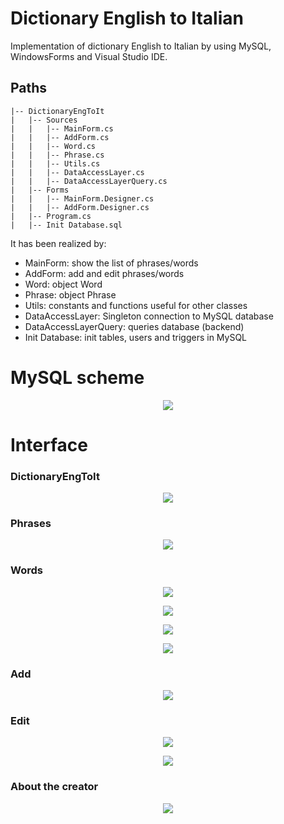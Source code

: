 # Dictionary English to Italian
Implementation of dictionary English to Italian by using MySQL, WindowsForms and Visual Studio IDE.

## Paths
```
|-- DictionaryEngToIt
|   |-- Sources
|   |   |-- MainForm.cs
|   |   |-- AddForm.cs
|   |   |-- Word.cs
|   |   |-- Phrase.cs
|   |   |-- Utils.cs
|   |   |-- DataAccessLayer.cs
|   |   |-- DataAccessLayerQuery.cs
|   |-- Forms
|   |   |-- MainForm.Designer.cs
|   |   |-- AddForm.Designer.cs
|   |-- Program.cs
|   |-- Init Database.sql
```

It has been realized by:
- MainForm: show the list of phrases/words
- AddForm: add and edit phrases/words
- Word: object Word
- Phrase: object Phrase
- Utils: constants and functions useful for other classes
- DataAccessLayer: Singleton connection to MySQL database
- DataAccessLayerQuery: queries database (backend)
- Init Database: init tables, users and triggers in MySQL

# MySQL scheme

<p align="center">
 <img src="https://user-images.githubusercontent.com/45711698/232353537-193de404-68d0-4134-b080-471379cfe77e.png" />
</p>

# Interface

### DictionaryEngToIt
<p align="center">
 <img src="https://user-images.githubusercontent.com/45711698/232349939-1e49e9f0-bb47-42ba-8bad-e0c49e0776ec.png" />
</p>

### Phrases
<p align="center">
 <img src="https://user-images.githubusercontent.com/45711698/232349955-522fc0df-5663-4d9a-81d0-b2aa336f146f.png" />
</p>

### Words
<p align="center">
 <img src="https://user-images.githubusercontent.com/45711698/232349978-f08ce111-5e8c-4285-abdf-4bceb9053a38.png" />
</p>

<p align="center">
 <img src="https://user-images.githubusercontent.com/45711698/232350127-eb852a5d-4306-4c0f-b771-1a007b92f2cb.png" />
</p>

<p align="center">
 <img src="https://user-images.githubusercontent.com/45711698/232350132-3f5904ec-ef5a-4c0d-881f-af5af288aee6.png" />
</p>

<p align="center">
 <img src="https://user-images.githubusercontent.com/45711698/232350134-52806917-c0f1-4b19-8078-35bc4d0d260f.png" />
</p>

### Add
<p align="center">
 <img src="https://user-images.githubusercontent.com/45711698/232350216-a9fb69f8-3371-439b-8210-d26dd91db180.png" />
</p>

### Edit
<p align="center">
 <img src="https://user-images.githubusercontent.com/45711698/232350240-a17c1aba-86d7-4c8f-a5d5-3778130e1253.png" />
</p>

<p align="center">
 <img src="https://user-images.githubusercontent.com/45711698/232350258-6445cf5d-f3d3-4a5e-8adb-5f4143123ec6.png" />
</p>

### About the creator
<p align="center">
 <img src="https://user-images.githubusercontent.com/45711698/232350257-2d1f68fa-4094-439b-a83d-bb82e0fc90d6.png" />
</p>

